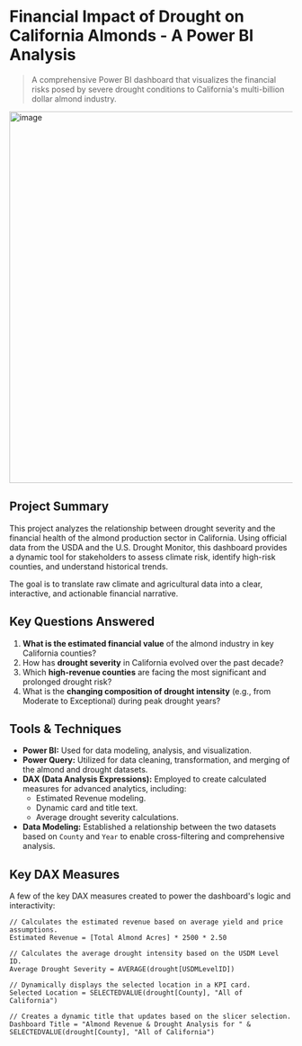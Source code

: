 # Financial Impact of Drought on California Almonds - A Power BI Analysis

> A comprehensive Power BI dashboard that visualizes the financial risks posed by severe drought conditions to California's multi-billion dollar almond industry.

<img width="1173" height="661" alt="image" src="https://github.com/user-attachments/assets/bfb3d8ef-526e-48a0-8437-a3ac4895978c" />


## Project Summary

This project analyzes the relationship between drought severity and the financial health of the almond production sector in California. Using official data from the USDA and the U.S. Drought Monitor, this dashboard provides a dynamic tool for stakeholders to assess climate risk, identify high-risk counties, and understand historical trends.

The goal is to translate raw climate and agricultural data into a clear, interactive, and actionable financial narrative.

## Key Questions Answered

1.  **What is the estimated financial value** of the almond industry in key California counties?
2.  How has **drought severity** in California evolved over the past decade?
3.  Which **high-revenue counties** are facing the most significant and prolonged drought risk?
4.  What is the **changing composition of drought intensity** (e.g., from Moderate to Exceptional) during peak drought years?

## Tools & Techniques

* **Power BI:** Used for data modeling, analysis, and visualization.
* **Power Query:** Utilized for data cleaning, transformation, and merging of the almond and drought datasets.
* **DAX (Data Analysis Expressions):** Employed to create calculated measures for advanced analytics, including:
    * Estimated Revenue modeling.
    * Dynamic card and title text.
    * Average drought severity calculations.
* **Data Modeling:** Established a relationship between the two datasets based on `County` and `Year` to enable cross-filtering and comprehensive analysis.

## Key DAX Measures

A few of the key DAX measures created to power the dashboard's logic and interactivity:

```dax
// Calculates the estimated revenue based on average yield and price assumptions.
Estimated Revenue = [Total Almond Acres] * 2500 * 2.50

// Calculates the average drought intensity based on the USDM Level ID.
Average Drought Severity = AVERAGE(drought[USDMLevelID])

// Dynamically displays the selected location in a KPI card.
Selected Location = SELECTEDVALUE(drought[County], "All of California")

// Creates a dynamic title that updates based on the slicer selection.
Dashboard Title = "Almond Revenue & Drought Analysis for " & SELECTEDVALUE(drought[County], "All of California")
```
